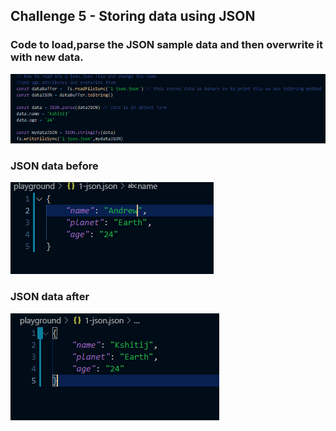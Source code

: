## Challenge 5 - Storing data using JSON
### Code to load,parse the JSON sample data and then overwrite it with new data.
![alt text](playground/beforejson.PNG)

### JSON data **before**
![alt text](playground/jsonsample.PNG)

### JSON data **after**
![alt text](playground/jsonnew.PNG)
